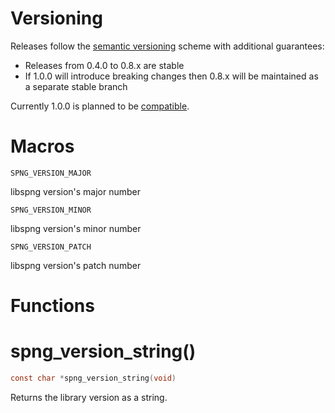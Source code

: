 # Versioning

Releases follow the [semantic versioning](https://semver.org/) scheme with additional guarantees:

* Releases from 0.4.0 to 0.8.x are stable
* If 1.0.0 will introduce breaking changes then 0.8.x will be maintained as a separate stable branch

Currently 1.0.0 is planned to be [compatible](https://github.com/randy408/libspng/issues/3).

# Macros

`SPNG_VERSION_MAJOR`

libspng version's major number

`SPNG_VERSION_MINOR`

libspng version's minor number

`SPNG_VERSION_PATCH`

libspng version's patch number

# Functions

# spng_version_string()

```c
const char *spng_version_string(void)
```

Returns the library version as a string.
